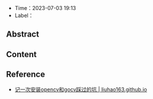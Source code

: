- Time：2023-07-03 19:13
- Label：

## Abstract

## Content

## Reference

- [记一次安装opencv和gocv踩过的坑 | liuhao163.github.io](https://liuhao163.github.io/%E8%AE%B0%E4%B8%80%E6%AC%A1%E5%AE%89%E8%A3%85opencv%E5%92%8Cgocv%E8%B8%A9%E8%BF%87%E7%9A%84%E5%9D%91/)
